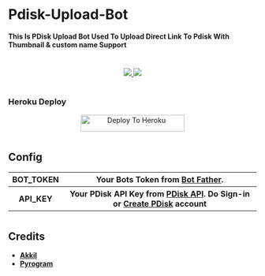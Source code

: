 # Pdisk-Upload-Bot

   **This Is PDisk Upload Bot Used To Upload Direct Link To Pdisk With Thumbnail & custom name Support**

#


<p align="center">
  <a href="https://github.com/OO7ROBot/Pdisk-Upload-Bot/stargazers">
    <img src="https://img.shields.io/github/stars/OO7ROBot/pdisk-upload-bot?style=social">
  </a>
  
  <a href="https://github.com/OO7ROBot/pdisk-upload-bot/fork">
    <img src="https://img.shields.io/github/forks/OO7ROBot/pdisk-upload-bot?label=Fork&style=social">
  </a>  
</p>


#

### Heroku Deploy

<p align="center"><a href="https://heroku.com/deploy?template=https://github.com/OO7ROBot/Pdisk-Upload-Bot"> <img src="https://img.shields.io/badge/Deploy%20To%20Heroku-blueviolet?style=for-the-badge&logo=heroku" width="210" height="34.45" alt="Deploy To Heroku"/></a></p>

#

## Config

<table align='center'>
    <tr>
        <th>BOT_TOKEN</th>
        <th>Your Bots Token from <a href='https://telegram.me/BotFather/'>Bot Father</a>.</th>
  </tr>
    <tr>
        <th>API_KEY</th>
        <th>Your PDisk API Key from <a href='https://www.cofilink.com/use-api'>PDisk API</a>. Do Sign-in or <a href='https://www.pdisk.me/earn?referUid=7dd5qb'> Create PDisk</a> account</th>
    </tr>
</table>
  
#
  
## Credits

- **[Akkil](https://github.com/HeimanPictures/)**
- **[Pyrogram](https://github.com/pyrogram)**
